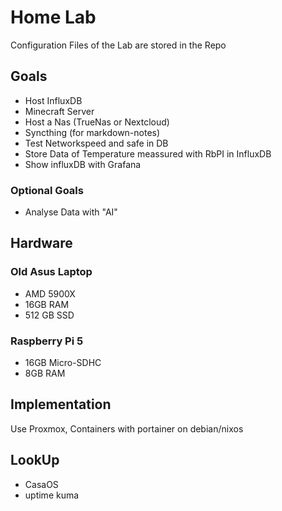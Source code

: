 # Home Lab
Configuration Files of the Lab are stored in the Repo
## Goals
- Host InfluxDB
- Minecraft Server
- Host a Nas (TrueNas or Nextcloud)
- Syncthing (for markdown-notes)
- Test Networkspeed and safe in DB
- Store Data of Temperature meassured with RbPI in InfluxDB
- Show influxDB with Grafana
### Optional Goals
- Analyse Data with "AI"

## Hardware
### Old Asus Laptop
- AMD 5900X
- 16GB RAM
- 512 GB SSD
### Raspberry Pi 5
- 16GB Micro-SDHC
- 8GB RAM

## Implementation
Use Proxmox, Containers with portainer on debian/nixos

## LookUp
- CasaOS
- uptime kuma


